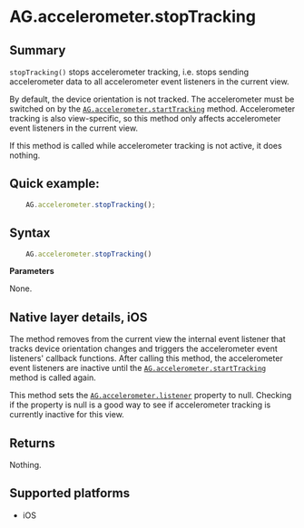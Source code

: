 # AG.accelerometer.stopTracking

## Summary

`stopTracking()` stops accelerometer tracking, i.e. stops sending accelerometer data to all accelerometer event listeners in the current view.

By default, the device orientation is not tracked. The accelerometer must be switched on by the [`AG.accelerometer.startTracking`](startTracking.md) method. Accelerometer tracking is also view-specific, so this method only affects accelerometer event listeners in the current view.

If this method is called while accelerometer tracking is not active, it does nothing.

## Quick example:

```javascript
	AG.accelerometer.stopTracking();
```

## Syntax

```javascript
	AG.accelerometer.stopTracking()
```

**Parameters**

None.

## Native layer details, iOS

The method removes from the current view the internal event listener that tracks device orientation changes and triggers the accelerometer event listeners' callback functions. After calling this method, the accelerometer event listeners are inactive until the [`AG.accelerometer.startTracking`](startTracking.md) method is called again.

This method sets the [`AG.accelerometer.listener`](listener.md) property to null. Checking if the property is null is a good way to see if accelerometer tracking is currently inactive for this view.

## Returns 

Nothing.

## Supported platforms
* iOS